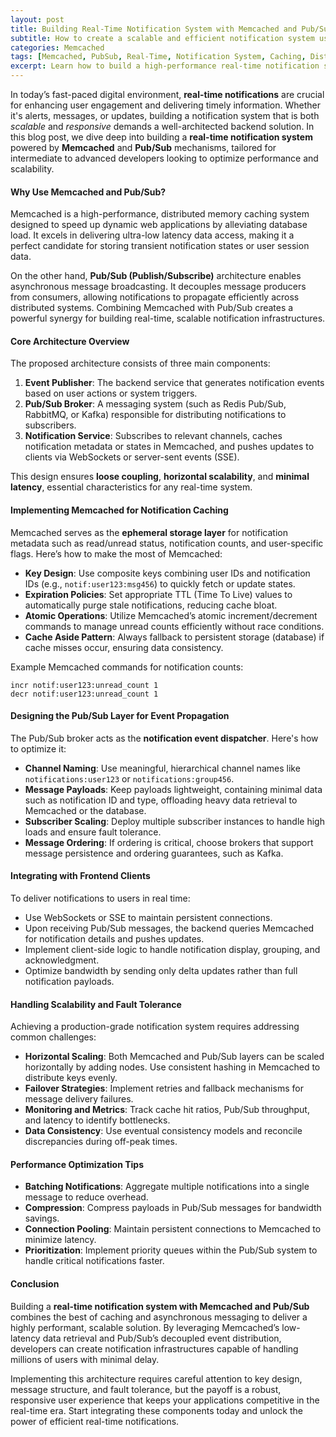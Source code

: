 ```yaml
---
layout: post
title: Building Real-Time Notification System with Memcached and Pub/Sub
subtitle: How to create a scalable and efficient notification system using Memcached and Pub/Sub architecture
categories: Memcached
tags: [Memcached, PubSub, Real-Time, Notification System, Caching, Distributed Systems, Scalability, Performance]
excerpt: Learn how to build a high-performance real-time notification system leveraging Memcached for caching and Pub/Sub for event-driven architecture, optimized for scalability and responsiveness.
---
```

In today’s fast-paced digital environment, **real-time notifications** are crucial for enhancing user engagement and delivering timely information. Whether it's alerts, messages, or updates, building a notification system that is both *scalable* and *responsive* demands a well-architected backend solution. In this blog post, we dive deep into building a **real-time notification system** powered by **Memcached** and **Pub/Sub** mechanisms, tailored for intermediate to advanced developers looking to optimize performance and scalability.

#### Why Use Memcached and Pub/Sub?

Memcached is a high-performance, distributed memory caching system designed to speed up dynamic web applications by alleviating database load. It excels in delivering ultra-low latency data access, making it a perfect candidate for storing transient notification states or user session data.

On the other hand, **Pub/Sub (Publish/Subscribe)** architecture enables asynchronous message broadcasting. It decouples message producers from consumers, allowing notifications to propagate efficiently across distributed systems. Combining Memcached with Pub/Sub creates a powerful synergy for building real-time, scalable notification infrastructures.

#### Core Architecture Overview

The proposed architecture consists of three main components:

1. **Event Publisher**: The backend service that generates notification events based on user actions or system triggers.
2. **Pub/Sub Broker**: A messaging system (such as Redis Pub/Sub, RabbitMQ, or Kafka) responsible for distributing notifications to subscribers.
3. **Notification Service**: Subscribes to relevant channels, caches notification metadata or states in Memcached, and pushes updates to clients via WebSockets or server-sent events (SSE).

This design ensures **loose coupling**, **horizontal scalability**, and **minimal latency**, essential characteristics for any real-time system.

#### Implementing Memcached for Notification Caching

Memcached serves as the **ephemeral storage layer** for notification metadata such as read/unread status, notification counts, and user-specific flags. Here’s how to make the most of Memcached:

- **Key Design**: Use composite keys combining user IDs and notification IDs (e.g., `notif:user123:msg456`) to quickly fetch or update states.
- **Expiration Policies**: Set appropriate TTL (Time To Live) values to automatically purge stale notifications, reducing cache bloat.
- **Atomic Operations**: Utilize Memcached’s atomic increment/decrement commands to manage unread counts efficiently without race conditions.
- **Cache Aside Pattern**: Always fallback to persistent storage (database) if cache misses occur, ensuring data consistency.

Example Memcached commands for notification counts:

```
incr notif:user123:unread_count 1
decr notif:user123:unread_count 1
```

#### Designing the Pub/Sub Layer for Event Propagation

The Pub/Sub broker acts as the **notification event dispatcher**. Here's how to optimize it:

- **Channel Naming**: Use meaningful, hierarchical channel names like `notifications:user123` or `notifications:group456`.
- **Message Payloads**: Keep payloads lightweight, containing minimal data such as notification ID and type, offloading heavy data retrieval to Memcached or the database.
- **Subscriber Scaling**: Deploy multiple subscriber instances to handle high loads and ensure fault tolerance.
- **Message Ordering**: If ordering is critical, choose brokers that support message persistence and ordering guarantees, such as Kafka.

#### Integrating with Frontend Clients

To deliver notifications to users in real time:

- Use WebSockets or SSE to maintain persistent connections.
- Upon receiving Pub/Sub messages, the backend queries Memcached for notification details and pushes updates.
- Implement client-side logic to handle notification display, grouping, and acknowledgment.
- Optimize bandwidth by sending only delta updates rather than full notification payloads.

#### Handling Scalability and Fault Tolerance

Achieving a production-grade notification system requires addressing common challenges:

- **Horizontal Scaling**: Both Memcached and Pub/Sub layers can be scaled horizontally by adding nodes. Use consistent hashing in Memcached to distribute keys evenly.
- **Failover Strategies**: Implement retries and fallback mechanisms for message delivery failures.
- **Monitoring and Metrics**: Track cache hit ratios, Pub/Sub throughput, and latency to identify bottlenecks.
- **Data Consistency**: Use eventual consistency models and reconcile discrepancies during off-peak times.

#### Performance Optimization Tips

- **Batching Notifications**: Aggregate multiple notifications into a single message to reduce overhead.
- **Compression**: Compress payloads in Pub/Sub messages for bandwidth savings.
- **Connection Pooling**: Maintain persistent connections to Memcached to minimize latency.
- **Prioritization**: Implement priority queues within the Pub/Sub system to handle critical notifications faster.

#### Conclusion

Building a **real-time notification system with Memcached and Pub/Sub** combines the best of caching and asynchronous messaging to deliver a highly performant, scalable solution. By leveraging Memcached’s low-latency data retrieval and Pub/Sub’s decoupled event distribution, developers can create notification infrastructures capable of handling millions of users with minimal delay.

Implementing this architecture requires careful attention to key design, message structure, and fault tolerance, but the payoff is a robust, responsive user experience that keeps your applications competitive in the real-time era. Start integrating these components today and unlock the power of efficient real-time notifications.
